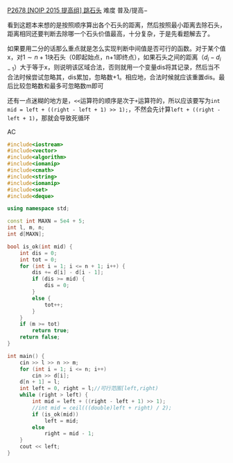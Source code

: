 [P2678 [NOIP 2015 提高组] 跳石头](https://www.luogu.com.cn/problem/P2678)
难度
普及/提高−

看到这题本来想的是按照顺序算出各个石头的距离，然后按照最小距离去除石头，距离相同还要判断去除哪一个石头价值最高，十分复杂，于是先看题解去了。

如果要用二分的话那么重点就是怎么实现判断中间值是否可行的函数。对于某个值x，对$1\sim n+1$块石头（0即起始点，n+1即终点），如果石头之间的距离（$d_i-d_{i-1}$）大于等于x，则说明该区域合法，否则就用一个变量dis将其记录，然后当不合法时候尝试忽略其，dis累加，忽略数+1。相应地，合法时候就应该重置dis。最后比较忽略数和最多可忽略数m即可

还有一点迷糊的地方是，`<<`运算符的顺序是次于`+`运算符的，所以应该要写为`int mid = left + ((right - left + 1) >> 1);`，不然会先计算`left + ((right - left + 1)`，那就会导致死循环

AC
```c++
#include<iostream>
#include<vector>
#include<algorithm>
#include<iomanip>
#include<cmath>
#include<string>
#include<iomanip>
#include<set>
#include<deque>

using namespace std;

const int MAXN = 5e4 + 5;
int l, m, n;
int d[MAXN];

bool is_ok(int mid) {
	int dis = 0;
	int tot = 0;
	for (int i = 1; i <= n + 1; i++) {
		dis += d[i] - d[i - 1];
		if (dis >= mid) {
			dis = 0;
		}
		else {
			tot++;
		}
	}
	if (m >= tot)
		return true;
	return false;
}

int main() {
	cin >> l >> n >> m;
	for (int i = 1; i <= n; i++)
		cin >> d[i];
	d[n + 1] = l;
	int left = 0, right = l;//可行范围[left,right)
	while (right > left) {
		int mid = left + ((right - left + 1) >> 1);
		//int mid = ceil(((double)left + right) / 2);
		if (is_ok(mid))
			left = mid;
		else
			right = mid - 1;
	}
	cout << left;
}
```